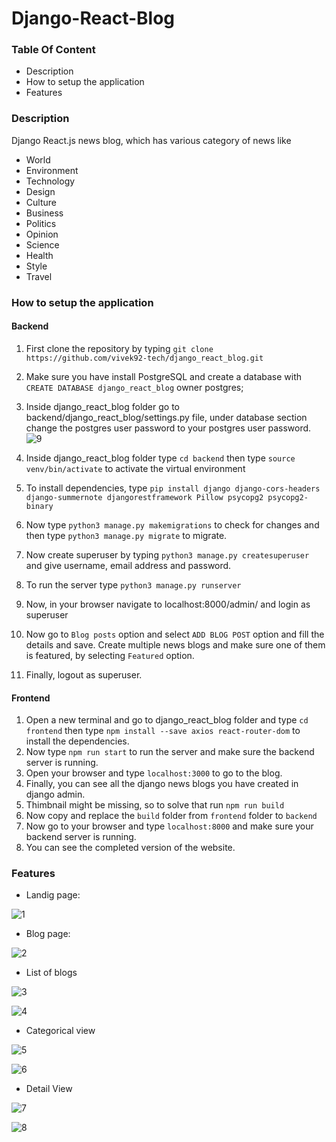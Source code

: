 # Django-React-Blog

### Table Of Content

 * Description
 * How to setup the application
 * Features
 
 ### Description
 
 Django React.js news blog, which has various category of news like
 * World
 * Environment
 * Technology
 * Design
 * Culture
 * Business
 * Politics
 * Opinion
 * Science
 * Health
 * Style
 * Travel
 
 ### How to setup the application
 
 #### Backend
 1. First clone the repository by typing `git clone https://github.com/vivek92-tech/django_react_blog.git`
 2. Make sure you have install PostgreSQL and create a database with `CREATE DATABASE django_react_blog` owner postgres;
 3. Inside django_react_blog folder go to backend/django_react_blog/settings.py file, under database section change the postgres user password to your postgres user password.
 ![9](https://user-images.githubusercontent.com/61467017/93820899-d1179b80-fc2b-11ea-97f2-38cf7ba51583.png)

 
 4. Inside django_react_blog folder type `cd backend` then type `source venv/bin/activate` to activate the virtual environment
 5. To install dependencies, type `pip install django django-cors-headers django-summernote djangorestframework Pillow psycopg2 psycopg2-binary`
 6. Now type `python3 manage.py makemigrations` to check for changes and then type `python3 manage.py migrate` to migrate.
 7. Now create superuser by typing `python3 manage.py createsuperuser` and give username, email address and password.
 8. To run the server type `python3 manage.py runserver` 
 9. Now, in your browser navigate to localhost:8000/admin/ and login as superuser
 10. Now go to `Blog posts` option and select `ADD BLOG POST` option and fill the details and save. Create multiple news blogs and make sure one of them is featured, by selecting `Featured` option. 
 11. Finally, logout as superuser.
 
 #### Frontend 
 1. Open a new terminal and go to django_react_blog folder and type `cd frontend` then type `npm install --save axios react-router-dom` to install the dependencies.
 2. Now type `npm run start` to run the server and make sure the backend server is running.
 3. Open your browser and type `localhost:3000` to go to the blog. 
 4. Finally, you can see all the django news blogs you have created in django admin.
 5. Thimbnail might be missing, so to solve that run `npm run build`
 6. Now copy and replace the `build` folder from `frontend` folder to `backend` 
 7. Now go to your browser and type `localhost:8000` and make sure your backend server is running.
 8. You can see the completed version of the website.
 
 
 ### Features
 
 * Landig page:
 
 ![1](https://user-images.githubusercontent.com/61467017/93826499-5e132280-fc35-11ea-9ac1-096631fe7ed2.png)

 * Blog page:
 
 ![2](https://user-images.githubusercontent.com/61467017/93826571-83079580-fc35-11ea-8f21-66073f07179d.png)

 * List of blogs
 
 ![3](https://user-images.githubusercontent.com/61467017/93826624-a7637200-fc35-11ea-915c-cdd7611cb38e.png)

 ![4](https://user-images.githubusercontent.com/61467017/93826651-b6e2bb00-fc35-11ea-84c5-4afd0a6302f3.png)

 * Categorical view
 
 ![5](https://user-images.githubusercontent.com/61467017/93826769-f3161b80-fc35-11ea-8974-df1d2eba27d4.png)
 
 ![6](https://user-images.githubusercontent.com/61467017/93826770-f3aeb200-fc35-11ea-8f38-01a1d3acdf7a.png)
 
 * Detail View
 
 ![7](https://user-images.githubusercontent.com/61467017/93826832-13de7100-fc36-11ea-8778-c75d54d7cdbd.png)
 
 ![8](https://user-images.githubusercontent.com/61467017/93826834-13de7100-fc36-11ea-93db-b97045aef726.png)


 
 
 
